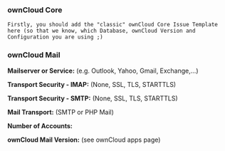 ### ownCloud Core

```
Firstly, you should add the "classic" ownCloud Core Issue Template here (so that we know, which Database, ownCloud Version and Configuration you are using ;)
```

### ownCloud Mail

**Mailserver or Service:** (e.g. Outlook, Yahoo, Gmail, Exchange,...)

**Transport Security - IMAP:** (None, SSL, TLS, STARTTLS) 

**Transport Security - SMTP:** (None, SSL, TLS, STARTTLS)

**Mail Transport:** (SMTP or PHP Mail)

**Number of Accounts:**

**ownCloud Mail Version:** (see ownCloud apps page)

